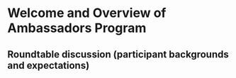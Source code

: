# Welcome and Overview of Ambassadors Program


## Roundtable discussion (participant backgrounds and expectations)
